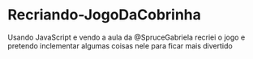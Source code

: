 # Recriando-JogoDaCobrinha
Usando JavaScript e vendo a aula da @SpruceGabriela recriei o jogo e pretendo inclementar algumas coisas nele para ficar mais divertido
